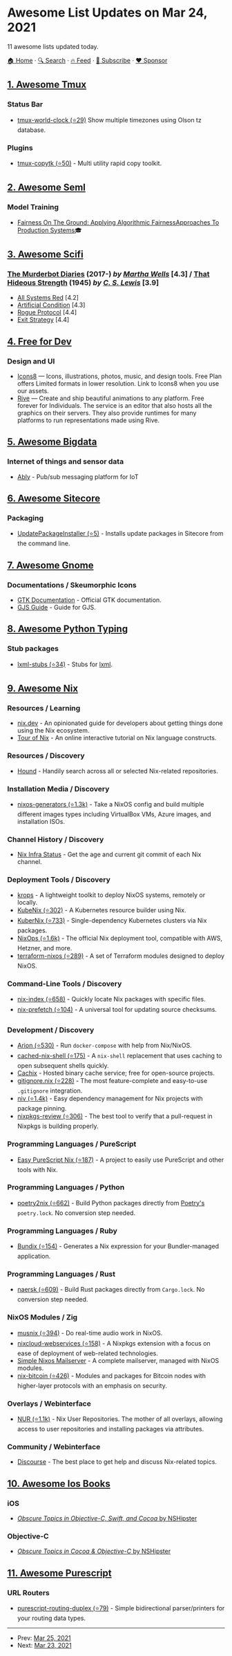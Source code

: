 # Awesome List Updates on Mar 24, 2021

11 awesome lists updated today.

[🏠 Home](/README.md) · [🔍 Search](https://www.trackawesomelist.com/search/) · [🔥 Feed](https://www.trackawesomelist.com/rss.xml) · [📮 Subscribe](https://trackawesomelist.us17.list-manage.com/subscribe?u=d2f0117aa829c83a63ec63c2f&id=36a103854c) · [❤️  Sponsor](https://github.com/sponsors/theowenyoung)



## [1. Awesome Tmux](/content/rothgar/awesome-tmux/README.md)

### Status Bar

*   [tmux-world-clock (⭐29)](https://github.com/alexanderjeurissen/tmux-world-clock) Show multiple timezones using Olson tz database.

### Plugins

*   [tmux-copytk (⭐50)](https://github.com/CrispyConductor/tmux-copy-toolkit) - Multi utility rapid copy toolkit.

## [2. Awesome Seml](/content/SE-ML/awesome-seml/README.md)

### Model Training

*   [Fairness On The Ground: Applying Algorithmic FairnessApproaches To Production Systems](https://scontent-amt2-1.xx.fbcdn.net/v/t39.8562-6/159714417_1180893265647073_4215201353052552221_n.pdf?_nc_cat=111\&ccb=1-3&_nc_sid=ae5e01&_nc_ohc=6WFnNMmyp68AX95bRHk&_nc_ht=scontent-amt2-1.xx\&oh=7a548f822e659b7bb2f58a511c30ee19\&oe=606F33AD)🎓

## [3. Awesome Scifi](/content/sindresorhus/awesome-scifi/README.md)

### [The Murderbot Diaries](https://www.goodreads.com/series/191900) (2017-) *by [Martha Wells](https://en.wikipedia.org/wiki/Martha_Wells)* [4.3] / [That Hideous Strength](https://www.goodreads.com/book/show/100933.That_Hideous_Strength) (1945) *by [C. S. Lewis](https://en.wikipedia.org/wiki/C._S._Lewis)* [3.9]

*   [All Systems Red](https://www.goodreads.com/book/show/32758901-all-systems-red) \[4.2]
*   [Artificial Condition](https://www.goodreads.com/book/show/36223860-artificial-condition) \[4.3]
*   [Rogue Protocol](https://www.goodreads.com/book/show/35519101-rogue-protocol) \[4.4]
*   [Exit Strategy](https://www.goodreads.com/book/show/35519109-exit-strategy) \[4.4]

## [4. Free for Dev](/content/ripienaar/free-for-dev/README.md)

### Design and UI

*   [Icons8](https://icons8.com) — Icons, illustrations, photos, music, and design tools. Free Plan offers Limited formats in lower resolution. Link to Icons8 when you use our assets.
*   [Rive](https://rive.app) — Create and ship beautiful animations to any platform. Free forever for Individuals. The service is an editor that also hosts all the graphics on their servers. They also provide runtimes for many platforms to run representations made using Rive.

## [5. Awesome Bigdata](/content/newTendermint/awesome-bigdata/README.md)

### Internet of things and sensor data

*   [Ably](https://ably.com/) - Pub/sub messaging platform for IoT

## [6. Awesome Sitecore](/content/MartinMiles/awesome-sitecore/README.md)

### Packaging

*   [UpdatePackageInstaller (⭐5)](https://github.com/HedgehogDevelopment/UpdatePackageInstaller) - Installs update packages in Sitecore from the command line.

## [7. Awesome Gnome](/content/Kazhnuz/awesome-gnome/README.md)

### Documentations / Skeumorphic Icons

*   [GTK Documentation](https://docs.gtk.org) - Official GTK documentation.
*   [GJS Guide](https://gjs.guide/) - Guide for GJS.

## [8. Awesome Python Typing](/content/typeddjango/awesome-python-typing/README.md)

### Stub packages

*   [lxml-stubs (⭐34)](https://github.com/lxml/lxml-stubs) - Stubs for [lxml](https://lxml.de).

## [9. Awesome Nix](/content/nix-community/awesome-nix/README.md)

### Resources / Learning

*   [nix.dev](https://nix.dev/) - An opinionated guide for developers about getting things done using the Nix ecosystem.
*   [Tour of Nix](https://nixcloud.io/tour) - An online interactive tutorial on Nix language constructs.

### Resources / Discovery

*   [Hound](https://search.nix.gsc.io) - Handily search across all or selected Nix-related repositories.

### Installation Media / Discovery

*   [nixos-generators (⭐1.3k)](https://github.com/nix-community/nixos-generators) -  Take a NixOS config and build multiple different images types including VirtualBox VMs, Azure images, and installation ISOs.

### Channel History / Discovery

*   [Nix Infra Status](https://status.nixos.org) - Get the age and current git commit of each Nix channel.

### Deployment Tools / Discovery

*   [krops](https://cgit.krebsco.de/krops/about/) - A lightweight toolkit to deploy NixOS systems, remotely or locally.
*   [KubeNix (⭐302)](https://github.com/xtruder/kubenix) - A Kubernetes resource builder using Nix.
*   [KuberNix (⭐733)](https://github.com/saschagrunert/kubernix) - Single-dependency Kubernetes clusters via Nix packages.
*   [NixOps (⭐1.6k)](https://github.com/NixOS/nixops) - The official Nix deployment tool, compatible with AWS, Hetzner, and more.
*   [terraform-nixos (⭐289)](https://github.com/tweag/terraform-nixos) - A set of Terraform modules designed to deploy NixOS.

### Command-Line Tools / Discovery

*   [nix-index (⭐658)](https://github.com/bennofs/nix-index) - Quickly locate Nix packages with specific files.
*   [nix-prefetch (⭐104)](https://github.com/msteen/nix-prefetch) - A universal tool for updating source checksums.

### Development / Discovery

*   [Arion (⭐530)](https://github.com/hercules-ci/arion) - Run `docker-compose` with help from Nix/NixOS.
*   [cached-nix-shell (⭐175)](https://github.com/xzfc/cached-nix-shell) - A `nix-shell` replacement that uses caching to open subsequent shells quickly.
*   [Cachix](https://cachix.org/) - Hosted binary cache service; free for open-source projects.
*   [gitignore.nix (⭐228)](https://github.com/hercules-ci/gitignore.nix) - The most feature-complete and easy-to-use `.gitignore` integration.
*   [niv (⭐1.4k)](https://github.com/nmattia/niv/) - Easy dependency management for Nix projects with package pinning.
*   [nixpkgs-review (⭐306)](https://github.com/Mic92/nixpkgs-review) - The best tool to verify that a pull-request in Nixpkgs is building properly.

### Programming Languages / PureScript

*   [Easy PureScript Nix (⭐187)](https://github.com/justinwoo/easy-purescript-nix) - A project to easily use PureScript and other tools with Nix.

### Programming Languages / Python

*   [poetry2nix (⭐662)](https://github.com/nix-community/poetry2nix) - Build Python packages directly from [Poetry's](https://python-poetry.org/) `poetry.lock`. No conversion step needed.

### Programming Languages / Ruby

*   [Bundix (⭐154)](https://github.com/nix-community/bundix) - Generates a Nix expression for your Bundler-managed application.

### Programming Languages / Rust

*   [naersk (⭐609)](https://github.com/nmattia/naersk) - Build Rust packages directly from `Cargo.lock`. No conversion step needed.

### NixOS Modules / Zig

*   [musnix (⭐394)](https://github.com/musnix/musnix) - Do real-time audio work in NixOS.
*   [nixcloud-webservices (⭐158)](https://github.com/nixcloud/nixcloud-webservices) - A Nixpkgs extension with a focus on ease of deployment of web-related technologies.
*   [Simple Nixos Mailserver](https://gitlab.com/simple-nixos-mailserver/nixos-mailserver) - A complete mailserver, managed with NixOS modules.
*   [nix-bitcoin (⭐426)](https://github.com/fort-nix/nix-bitcoin) - Modules and packages for Bitcoin nodes with higher-layer protocols with an emphasis on security.

### Overlays / Webinterface

*   [NUR (⭐1.1k)](https://github.com/nix-community/NUR/) - Nix User Repositories. The mother of all overlays, allowing access to user repositories and installing packages via attributes.

### Community / Webinterface

*   [Discourse](https://discourse.nixos.org/) - The best place to get help and discuss Nix-related topics.

## [10. Awesome Ios Books](/content/bystritskiy/awesome-ios-books/README.md)

### iOS

*   [*Obscure Topics in Objective-C, Swift, and Cocoa* by NSHipster](https://gumroad.com/l/nshipster-third-edition)

### Objective-C

*   [*Obscure Topics in Cocoa & Objective-C* by NSHipster](https://gumroad.com/l/nshipster)

## [11. Awesome Purescript](/content/passy/awesome-purescript/README.md)

### URL Routers

*   [purescript-routing-duplex (⭐79)](https://github.com/natefaubion/purescript-routing-duplex) - Simple bidirectional parser/printers for your routing data types.

---

- Prev: [Mar 25, 2021](/content/2021/03/25/README.md)
- Next: [Mar 23, 2021](/content/2021/03/23/README.md)